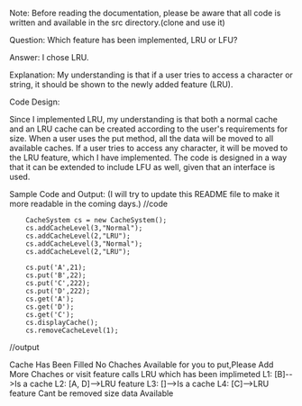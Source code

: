 Note: Before reading the documentation, please be aware that all code is written and available in the src directory.(clone and use it)

Question: Which feature has been implemented, LRU or LFU?

Answer: I chose LRU.

Explanation: My understanding is that if a user tries to access a character or string, it should be shown to the newly added feature (LRU).

Code Design:

Since I implemented LRU, my understanding is that both a normal cache and an LRU cache can be created according to the user's requirements for size. When a user uses the put method, all the data will be moved to all available caches. If a user tries to access any character, it will be moved to the LRU feature, which I have implemented. The code is designed in a way that it can be extended to include LFU as well, given that an interface is used.

Sample Code and Output: (I will try to update this README file to make it more readable in the coming days.)
//code


        CacheSystem cs = new CacheSystem();
        cs.addCacheLevel(3,"Normal");
        cs.addCacheLevel(2,"LRU");
        cs.addCacheLevel(3,"Normal");
        cs.addCacheLevel(2,"LRU");
        
        cs.put('A',21);
        cs.put('B',22);
        cs.put('C',222);
        cs.put('D',222);
        cs.get('A');
        cs.get('D');
        cs.get('C');
        cs.displayCache();
        cs.removeCacheLevel(1);

        
//output


Cache Has Been Filled
No Chaches Available for you to put,Please Add More Chaches or visit feature calls LRU which has been implimeted
L1: [B]-->Is a cache
L2: [A, D]-->LRU feature 
L3: []-->Is a cache
L4: [C]-->LRU feature 
Cant be removed size data Available



